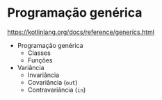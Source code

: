 # Programação genérica

https://kotlinlang.org/docs/reference/generics.html

* Programação genérica
    * Classes
    * Funções
* Variância
    * Invariância
    * Covariância (`out`)
    * Contravariância (`in`)